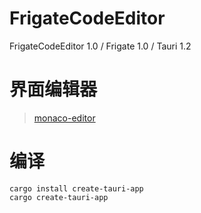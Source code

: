 # FrigateCodeEditor
FrigateCodeEditor 1.0 / Frigate 1.0 / Tauri 1.2





# 界面编辑器
> [monaco-editor](https://microsoft.github.io/monaco-editor/)



# 编译
```
cargo install create-tauri-app
cargo create-tauri-app
```
